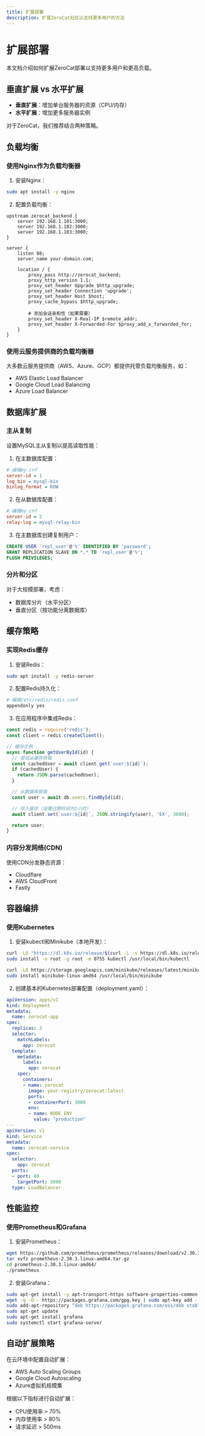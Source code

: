 ```yaml
---
title: 扩展部署
description: 扩展ZeroCat社区以支持更多用户的方法
---
```


# 扩展部署

本文档介绍如何扩展ZeroCat部署以支持更多用户和更高负载。

## 垂直扩展 vs 水平扩展

- **垂直扩展**：增加单台服务器的资源（CPU/内存）
- **水平扩展**：增加更多服务器实例

对于ZeroCat，我们推荐结合两种策略。

## 负载均衡

### 使用Nginx作为负载均衡器

1. 安装Nginx：

```bash
sudo apt install -y nginx
```

2. 配置负载均衡：

```nginx
upstream zerocat_backend {
    server 192.168.1.101:3000;
    server 192.168.1.102:3000;
    server 192.168.1.103:3000;
}

server {
    listen 80;
    server_name your-domain.com;

    location / {
        proxy_pass http://zerocat_backend;
        proxy_http_version 1.1;
        proxy_set_header Upgrade $http_upgrade;
        proxy_set_header Connection 'upgrade';
        proxy_set_header Host $host;
        proxy_cache_bypass $http_upgrade;

        # 添加会话亲和性（如果需要）
        proxy_set_header X-Real-IP $remote_addr;
        proxy_set_header X-Forwarded-For $proxy_add_x_forwarded_for;
    }
}
```

### 使用云服务提供商的负载均衡器

大多数云服务提供商（AWS、Azure、GCP）都提供托管负载均衡服务，如：

- AWS Elastic Load Balancer
- Google Cloud Load Balancing
- Azure Load Balancer

## 数据库扩展

### 主从复制

设置MySQL主从复制以提高读取性能：

1. 在主数据库配置：

```ini
# 编辑my.cnf
server-id = 1
log_bin = mysql-bin
binlog_format = ROW
```

2. 在从数据库配置：

```ini
# 编辑my.cnf
server-id = 2
relay-log = mysql-relay-bin
```

3. 在主数据库创建复制用户：

```sql
CREATE USER 'repl_user'@'%' IDENTIFIED BY 'password';
GRANT REPLICATION SLAVE ON *.* TO 'repl_user'@'%';
FLUSH PRIVILEGES;
```

### 分片和分区

对于大规模部署，考虑：

- 数据库分片（水平分区）
- 垂直分区（按功能分离数据库）

## 缓存策略

### 实现Redis缓存

1. 安装Redis：

```bash
sudo apt install -y redis-server
```

2. 配置Redis持久化：

```bash
# 编辑/etc/redis/redis.conf
appendonly yes
```

3. 在应用程序中集成Redis：

```javascript
const redis = require('redis');
const client = redis.createClient();

// 缓存示例
async function getUserById(id) {
  // 尝试从缓存获取
  const cachedUser = await client.get(`user:${id}`);
  if (cachedUser) {
    return JSON.parse(cachedUser);
  }

  // 从数据库获取
  const user = await db.users.findById(id);

  // 存入缓存（设置过期时间为1小时）
  await client.set(`user:${id}`, JSON.stringify(user), 'EX', 3600);

  return user;
}
```

### 内容分发网络(CDN)

使用CDN分发静态资源：

- Cloudflare
- AWS CloudFront
- Fastly

## 容器编排

### 使用Kubernetes

1. 安装kubectl和Minikube（本地开发）：

```bash
curl -LO "https://dl.k8s.io/release/$(curl -L -s https://dl.k8s.io/release/stable.txt)/bin/linux/amd64/kubectl"
sudo install -o root -g root -m 0755 kubectl /usr/local/bin/kubectl

curl -LO https://storage.googleapis.com/minikube/releases/latest/minikube-linux-amd64
sudo install minikube-linux-amd64 /usr/local/bin/minikube
```

2. 创建基本的Kubernetes部署配置（deployment.yaml）：

```yaml
apiVersion: apps/v1
kind: Deployment
metadata:
  name: zerocat-app
spec:
  replicas: 3
  selector:
    matchLabels:
      app: zerocat
  template:
    metadata:
      labels:
        app: zerocat
    spec:
      containers:
      - name: zerocat
        image: your-registry/zerocat:latest
        ports:
        - containerPort: 3000
        env:
        - name: NODE_ENV
          value: "production"
---
apiVersion: v1
kind: Service
metadata:
  name: zerocat-service
spec:
  selector:
    app: zerocat
  ports:
  - port: 80
    targetPort: 3000
  type: LoadBalancer
```

## 性能监控

### 使用Prometheus和Grafana

1. 安装Prometheus：

```bash
wget https://github.com/prometheus/prometheus/releases/download/v2.30.3/prometheus-2.30.3.linux-amd64.tar.gz
tar xvfz prometheus-2.30.3.linux-amd64.tar.gz
cd prometheus-2.30.3.linux-amd64/
./prometheus
```

2. 安装Grafana：

```bash
sudo apt-get install -y apt-transport-https software-properties-common
wget -q -O - https://packages.grafana.com/gpg.key | sudo apt-key add -
sudo add-apt-repository "deb https://packages.grafana.com/oss/deb stable main"
sudo apt-get update
sudo apt-get install grafana
sudo systemctl start grafana-server
```

## 自动扩展策略

在云环境中配置自动扩展：

- AWS Auto Scaling Groups
- Google Cloud Autoscaling
- Azure虚拟机规模集

根据以下指标进行自动扩展：
- CPU使用率 > 70%
- 内存使用率 > 80%
- 请求延迟 > 500ms